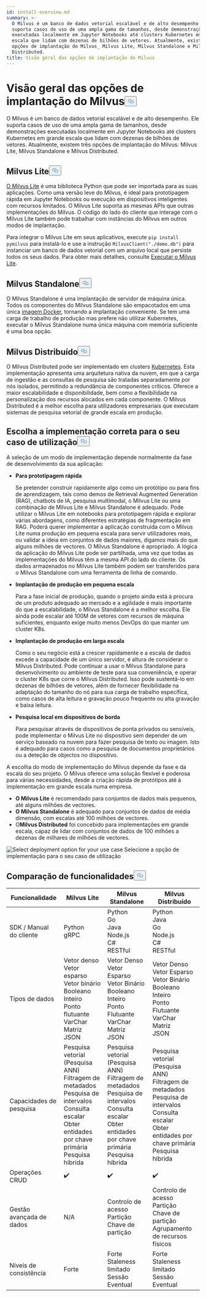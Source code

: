 ```yaml
---
id: install-overview.md
summary: >-
  O Milvus é um banco de dados vetorial escalável e de alto desempenho. Ele
  suporta casos de uso de uma ampla gama de tamanhos, desde demonstrações
  executadas localmente em Jupyter Notebooks até clusters Kubernetes em grande
  escala que lidam com dezenas de bilhões de vetores. Atualmente, existem três
  opções de implantação do Milvus_ Milvus Lite, Milvus Standalone e Milvus
  Distributed.
title: Visão geral das opções de implantação do Milvus
---
```

<h1 id="Overview-of-Milvus-Deployment-Options" class="common-anchor-header">Visão geral das opções de implantação do Milvus<button data-href="#Overview-of-Milvus-Deployment-Options" class="anchor-icon" translate="no">
      <svg translate="no"
        aria-hidden="true"
        focusable="false"
        height="20"
        version="1.1"
        viewBox="0 0 16 16"
        width="16"
      >
        <path
          fill="#0092E4"
          fill-rule="evenodd"
          d="M4 9h1v1H4c-1.5 0-3-1.69-3-3.5S2.55 3 4 3h4c1.45 0 3 1.69 3 3.5 0 1.41-.91 2.72-2 3.25V8.59c.58-.45 1-1.27 1-2.09C10 5.22 8.98 4 8 4H4c-.98 0-2 1.22-2 2.5S3 9 4 9zm9-3h-1v1h1c1 0 2 1.22 2 2.5S13.98 12 13 12H9c-.98 0-2-1.22-2-2.5 0-.83.42-1.64 1-2.09V6.25c-1.09.53-2 1.84-2 3.25C6 11.31 7.55 13 9 13h4c1.45 0 3-1.69 3-3.5S14.5 6 13 6z"
        ></path>
      </svg>
    </button></h1><p>O Milvus é um banco de dados vetorial escalável e de alto desempenho. Ele suporta casos de uso de uma ampla gama de tamanhos, desde demonstrações executadas localmente em Jupyter Notebooks até clusters Kubernetes em grande escala que lidam com dezenas de bilhões de vetores. Atualmente, existem três opções de implantação do Milvus: Milvus Lite, Milvus Standalone e Milvus Distributed.</p>
<h2 id="Milvus-Lite" class="common-anchor-header">Milvus Lite<button data-href="#Milvus-Lite" class="anchor-icon" translate="no">
      <svg translate="no"
        aria-hidden="true"
        focusable="false"
        height="20"
        version="1.1"
        viewBox="0 0 16 16"
        width="16"
      >
        <path
          fill="#0092E4"
          fill-rule="evenodd"
          d="M4 9h1v1H4c-1.5 0-3-1.69-3-3.5S2.55 3 4 3h4c1.45 0 3 1.69 3 3.5 0 1.41-.91 2.72-2 3.25V8.59c.58-.45 1-1.27 1-2.09C10 5.22 8.98 4 8 4H4c-.98 0-2 1.22-2 2.5S3 9 4 9zm9-3h-1v1h1c1 0 2 1.22 2 2.5S13.98 12 13 12H9c-.98 0-2-1.22-2-2.5 0-.83.42-1.64 1-2.09V6.25c-1.09.53-2 1.84-2 3.25C6 11.31 7.55 13 9 13h4c1.45 0 3-1.69 3-3.5S14.5 6 13 6z"
        ></path>
      </svg>
    </button></h2><p><a href="https://milvus.io/docs/milvus_lite.md">O Milvus Lite</a> é uma biblioteca Python que pode ser importada para as suas aplicações. Como uma versão leve do Milvus, é ideal para prototipagem rápida em Jupyter Notebooks ou execução em dispositivos inteligentes com recursos limitados. O Milvus Lite suporta as mesmas APIs que outras implementações do Milvus. O código do lado do cliente que interage com o Milvus Lite também pode trabalhar com instâncias do Milvus em outros modos de implantação.</p>
<p>Para integrar o Milvus Lite em seus aplicativos, execute <code translate="no">pip install pymilvus</code> para instalá-lo e use a instrução <code translate="no">MilvusClient(&quot;./demo.db&quot;)</code> para instanciar um banco de dados vetorial com um arquivo local que persiste todos os seus dados. Para obter mais detalhes, consulte <a href="https://milvus.io/docs/milvus_lite.md">Executar o Milvus Lite</a>.</p>
<h2 id="Milvus-Standalone" class="common-anchor-header">Milvus Standalone<button data-href="#Milvus-Standalone" class="anchor-icon" translate="no">
      <svg translate="no"
        aria-hidden="true"
        focusable="false"
        height="20"
        version="1.1"
        viewBox="0 0 16 16"
        width="16"
      >
        <path
          fill="#0092E4"
          fill-rule="evenodd"
          d="M4 9h1v1H4c-1.5 0-3-1.69-3-3.5S2.55 3 4 3h4c1.45 0 3 1.69 3 3.5 0 1.41-.91 2.72-2 3.25V8.59c.58-.45 1-1.27 1-2.09C10 5.22 8.98 4 8 4H4c-.98 0-2 1.22-2 2.5S3 9 4 9zm9-3h-1v1h1c1 0 2 1.22 2 2.5S13.98 12 13 12H9c-.98 0-2-1.22-2-2.5 0-.83.42-1.64 1-2.09V6.25c-1.09.53-2 1.84-2 3.25C6 11.31 7.55 13 9 13h4c1.45 0 3-1.69 3-3.5S14.5 6 13 6z"
        ></path>
      </svg>
    </button></h2><p>O Milvus Standalone é uma implantação de servidor de máquina única. Todos os componentes do Milvus Standalone são empacotados em uma única <a href="https://milvus.io/docs/install_standalone-docker.md">imagem Docker</a>, tornando a implantação conveniente. Se tem uma carga de trabalho de produção mas prefere não utilizar Kubernetes, executar o Milvus Standalone numa única máquina com memória suficiente é uma boa opção.</p>
<h2 id="Milvus-Distributed" class="common-anchor-header">Milvus Distribuído<button data-href="#Milvus-Distributed" class="anchor-icon" translate="no">
      <svg translate="no"
        aria-hidden="true"
        focusable="false"
        height="20"
        version="1.1"
        viewBox="0 0 16 16"
        width="16"
      >
        <path
          fill="#0092E4"
          fill-rule="evenodd"
          d="M4 9h1v1H4c-1.5 0-3-1.69-3-3.5S2.55 3 4 3h4c1.45 0 3 1.69 3 3.5 0 1.41-.91 2.72-2 3.25V8.59c.58-.45 1-1.27 1-2.09C10 5.22 8.98 4 8 4H4c-.98 0-2 1.22-2 2.5S3 9 4 9zm9-3h-1v1h1c1 0 2 1.22 2 2.5S13.98 12 13 12H9c-.98 0-2-1.22-2-2.5 0-.83.42-1.64 1-2.09V6.25c-1.09.53-2 1.84-2 3.25C6 11.31 7.55 13 9 13h4c1.45 0 3-1.69 3-3.5S14.5 6 13 6z"
        ></path>
      </svg>
    </button></h2><p>O Milvus Distributed pode ser implementado em clusters <a href="https://milvus.io/docs/install_cluster-milvusoperator.md">Kubernetes</a>. Esta implementação apresenta uma arquitetura nativa da nuvem, em que a carga de ingestão e as consultas de pesquisa são tratadas separadamente por nós isolados, permitindo a redundância de componentes críticos. Oferece a maior escalabilidade e disponibilidade, bem como a flexibilidade na personalização dos recursos alocados em cada componente. O Milvus Distributed é a melhor escolha para utilizadores empresariais que executam sistemas de pesquisa vetorial de grande escala em produção.</p>
<h2 id="Choose-the-Right-Deployment-for-Your-Use-Case" class="common-anchor-header">Escolha a implementação correta para o seu caso de utilização<button data-href="#Choose-the-Right-Deployment-for-Your-Use-Case" class="anchor-icon" translate="no">
      <svg translate="no"
        aria-hidden="true"
        focusable="false"
        height="20"
        version="1.1"
        viewBox="0 0 16 16"
        width="16"
      >
        <path
          fill="#0092E4"
          fill-rule="evenodd"
          d="M4 9h1v1H4c-1.5 0-3-1.69-3-3.5S2.55 3 4 3h4c1.45 0 3 1.69 3 3.5 0 1.41-.91 2.72-2 3.25V8.59c.58-.45 1-1.27 1-2.09C10 5.22 8.98 4 8 4H4c-.98 0-2 1.22-2 2.5S3 9 4 9zm9-3h-1v1h1c1 0 2 1.22 2 2.5S13.98 12 13 12H9c-.98 0-2-1.22-2-2.5 0-.83.42-1.64 1-2.09V6.25c-1.09.53-2 1.84-2 3.25C6 11.31 7.55 13 9 13h4c1.45 0 3-1.69 3-3.5S14.5 6 13 6z"
        ></path>
      </svg>
    </button></h2><p>A seleção de um modo de implementação depende normalmente da fase de desenvolvimento da sua aplicação:</p>
<ul>
<li><p><strong>Para prototipagem rápida</strong></p>
<p>Se pretender construir rapidamente algo como um protótipo ou para fins de aprendizagem, tais como demos de Retrieval Augmented Generation (RAG), chatbots de IA, pesquisa multimodal, o Milvus Lite ou uma combinação de Milvus Lite e Milvus Standalone é adequado. Pode utilizar o Milvus Lite em notebooks para prototipagem rápida e explorar várias abordagens, como diferentes estratégias de fragmentação em RAG. Poderá querer implementar a aplicação construída com o Milvus Lite numa produção em pequena escala para servir utilizadores reais, ou validar a ideia em conjuntos de dados maiores, digamos mais do que alguns milhões de vectores. O Milvus Standalone é apropriado. A lógica da aplicação do Milvus Lite pode ser partilhada, uma vez que todas as implementações do Milvus têm a mesma API do lado do cliente. Os dados armazenados no Milvus Lite também podem ser transferidos para o Milvus Standalone com uma ferramenta de linha de comando.</p></li>
<li><p><strong>Implantação de produção em pequena escala</strong></p>
<p>Para a fase inicial de produção, quando o projeto ainda está à procura de um produto adequado ao mercado e a agilidade é mais importante do que a escalabilidade, o Milvus Standalone é a melhor escolha. Ele ainda pode escalar até 100M de vetores com recursos de máquina suficientes, enquanto exige muito menos DevOps do que manter um cluster K8s.</p></li>
<li><p><strong>Implantação de produção em larga escala</strong></p>
<p>Como o seu negócio está a crescer rapidamente e a escala de dados excede a capacidade de um único servidor, é altura de considerar o Milvus Distributed. Pode continuar a usar o Milvus Standalone para desenvolvimento ou ambiente de teste para sua conveniência, e operar o cluster K8s que corre o Milvus Distributed. Isso pode sustentá-lo em dezenas de bilhões de vetores, além de fornecer flexibilidade na adaptação do tamanho do nó para sua carga de trabalho específica, como casos de alta leitura e gravação pouco frequente ou alta gravação e baixa leitura.</p></li>
<li><p><strong>Pesquisa local em dispositivos de borda</strong></p>
<p>Para pesquisar através de dispositivos de ponta privados ou sensíveis, pode implementar o Milvus Lite no dispositivo sem depender de um serviço baseado na nuvem para fazer pesquisa de texto ou imagem. Isto é adequado para casos como a pesquisa de documentos proprietários ou a deteção de objectos no dispositivo.</p></li>
</ul>
<p>A escolha do modo de implementação do Milvus depende da fase e da escala do seu projeto. O Milvus oferece uma solução flexível e poderosa para várias necessidades, desde a criação rápida de protótipos até à implementação em grande escala numa empresa.</p>
<ul>
<li><strong>O Milvus Lite</strong> é recomendado para conjuntos de dados mais pequenos, até alguns milhões de vectores.</li>
<li><strong>O Milvus Standalone</strong> é adequado para conjuntos de dados de média dimensão, com escalas até 100 milhões de vectores.</li>
<li>O<strong>Milvus Distributed</strong> foi concebido para implementações em grande escala, capaz de lidar com conjuntos de dados de 100 milhões a dezenas de milhares de milhões de vectores.</li>
</ul>
<p>
  
   <span class="img-wrapper"> <img translate="no" src="/docs/v2.6.x/assets/select-deployment-option.png" alt="Select deployment option for your use case" class="doc-image" id="select-deployment-option-for-your-use-case" />
   </span> <span class="img-wrapper"> <span>Selecione a opção de implementação para o seu caso de utilização</span> </span></p>
<h2 id="Comparison-on-functionalities" class="common-anchor-header">Comparação de funcionalidades<button data-href="#Comparison-on-functionalities" class="anchor-icon" translate="no">
      <svg translate="no"
        aria-hidden="true"
        focusable="false"
        height="20"
        version="1.1"
        viewBox="0 0 16 16"
        width="16"
      >
        <path
          fill="#0092E4"
          fill-rule="evenodd"
          d="M4 9h1v1H4c-1.5 0-3-1.69-3-3.5S2.55 3 4 3h4c1.45 0 3 1.69 3 3.5 0 1.41-.91 2.72-2 3.25V8.59c.58-.45 1-1.27 1-2.09C10 5.22 8.98 4 8 4H4c-.98 0-2 1.22-2 2.5S3 9 4 9zm9-3h-1v1h1c1 0 2 1.22 2 2.5S13.98 12 13 12H9c-.98 0-2-1.22-2-2.5 0-.83.42-1.64 1-2.09V6.25c-1.09.53-2 1.84-2 3.25C6 11.31 7.55 13 9 13h4c1.45 0 3-1.69 3-3.5S14.5 6 13 6z"
        ></path>
      </svg>
    </button></h2><table>
<thead>
<tr><th>Funcionalidade</th><th>Milvus Lite</th><th>Milvus Standalone</th><th>Milvus Distribuído</th></tr>
</thead>
<tbody>
<tr><td>SDK / Manual do cliente</td><td>Python<br/>gRPC</td><td>Python<br/>Go<br/>Java<br/>Node.js<br/>C#<br/>RESTful</td><td>Python<br/>Java<br/>Go<br/>Node.js<br/>C#<br/>RESTful</td></tr>
<tr><td>Tipos de dados</td><td>Vetor denso<br/>Vetor esparso<br/>Vetor binário<br/>Booleano<br/>Inteiro<br/>Ponto flutuante<br/>VarChar<br/>Matriz<br/>JSON</td><td>Vetor Denso<br/>Vetor Esparso<br/>Vetor Binário<br/>Booleano<br/>Inteiro<br/>Ponto Flutuante<br/>VarChar<br/>Matriz<br/>JSON</td><td>Vetor Denso<br/>Vetor Esparso<br/>Vetor Binário<br/>Booleano<br/>Inteiro<br/>Ponto Flutuante<br/>VarChar<br/>Matriz<br/>JSON</td></tr>
<tr><td>Capacidades de pesquisa</td><td>Pesquisa vetorial (Pesquisa ANN)<br/>Filtragem de metadados<br/>Pesquisa de intervalos<br/>Consulta escalar<br/>Obter entidades por chave primária<br/>Pesquisa híbrida</td><td>Pesquisa vetorial (Pesquisa ANN)<br/>Filtragem de metadados<br/>Pesquisa de intervalos<br/>Consulta escalar<br/>Obter entidades por chave primária<br/>Pesquisa híbrida</td><td>Pesquisa vetorial (Pesquisa ANN)<br/>Filtragem de metadados<br/>Pesquisa de intervalos<br/>Consulta escalar<br/>Obter entidades por chave primária<br/>Pesquisa híbrida</td></tr>
<tr><td>Operações CRUD</td><td>✔️</td><td>✔️</td><td>✔️</td></tr>
<tr><td>Gestão avançada de dados</td><td>N/A</td><td>Controlo de acesso<br/>Partição<br/>Chave de partição</td><td>Controlo de acesso<br/>Partição<br/>Chave de partição<br/>Agrupamento de recursos físicos</td></tr>
<tr><td>Níveis de consistência</td><td>Forte</td><td>Forte<br/>Staleness limitado<br/>Sessão<br/>Eventual</td><td>Forte<br/>Staleness limitado<br/>Sessão<br/>Eventual</td></tr>
</tbody>
</table>
